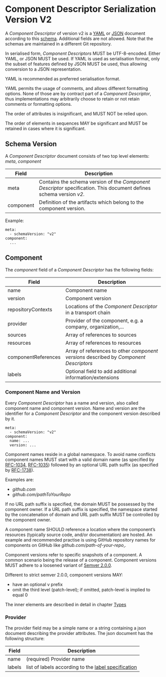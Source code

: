 # Component Descriptor Serialization Version V2

A *Component Descriptor* of version v2 is a [YAML](https://yaml.org/) or [JSON](https://www.json.org/json-en.html) document according to this [schema](https://github.com/open-component-model/ocm/blob/main/resources/component-descriptor-v2-schema.yaml). Additional fields are not allowed. Note that the schemas are maintained in a different Git repository.

In serialised form, *Component Descriptors* MUST be UTF-8-encoded. Either YAML, or JSON MUST be used. If YAML is used as serialisation format, only the subset of features defined by JSON MUST be used, thus allowing conversion to a JSON representation.

YAML is recommended as preferred serialisation format.

YAML permits the usage of comments, and allows different formatting options. None of those are by contract part of a
*Component Descriptor*, thus implementations may arbitrarily choose to retain or not retain comments or formatting
options.

The order of attributes is insignificant, and MUST NOT be relied upon.

The order of elements in sequences MAY be significant and MUST be retained in cases where it is significant.

## Schema Version

A *Component Descriptor* document consists of two top level elements: *meta*, *component*

| Field     | Description |
|-----------| --- |
| meta      | Contains the schema version of the *Component Descriptor* specification. This document defines schema version *v2*. |
| component | Definition of the artifacts which belong to the component version. |

Example:

```
meta:
  - schemaVersion: "v2"
component:
  ...
```

## Component

The *component* field of a *Component Descriptor* has the following fields:

| Field               | Description |
|---------------------| --- |
| name                | Component name |
| version             | Component version |
| repositoryContexts  | Locations of the *Component Descriptor* in a transport chain |
| provider            | Provider of the component, e.g. a company, organization,... |
| sources             | Array of references to sources |
| resources           | Array of references to resources |
| componentReferences | Array of references to other *component versions* described by *Component Descriptors* |
| labels              | Optional field to add additional information/extensions |

### Component Name and Version

Every *Component Descriptor* has a name and version, also called component name and component version. Name and version
are the identifier for a *Component Descriptor* and the component version described by it.

```
meta:
  - schemaVersion: "v2"
component:
  name: ...
  version: ...
```

Component names reside in a global namespace. To avoid name conflicts component names MUST start with a valid domain
name (as specified by [RFC-1034](https://www.rfc-editor.org/info/rfc1034), [RFC-1035](https://www.rfc-editor.org/info/rfc1035))
followed by an optional URL path suffix (as specified by [RFC-1738](https://www.rfc-editor.org/info/rfc1738)).

Examples are:

- *github.com*
- *github.com/pathToYourRepo*

If no URL path suffix is specified, the domain MUST be possessed by the component owner. If a URL path suffix is
specified, the namespace started by the concatenation of domain and URL path suffix MUST be controlled by the
component owner.

A component name SHOULD reference a location where the component’s resources (typically source
code, and/or documentation) are hosted. An example and recommended practise is using GitHub repository names for
components on GitHub like *github.com/path-of-your-repo*‚.

Component versions refer to specific snapshots of a component. A common scenario being the release of a component.
Component versions MUST adhere to a loosened variant of [Semver 2.0.0](https://semver.org/).

Different to strict semver 2.0.0, component versions MAY:

- have an optional v prefix
- omit the third level (patch-level); if omitted, patch-level is implied to equal 0

The inner elements are described in detail in chapter [Types](../../../elements/README.md)

### Provider

The provider field may be a simple name or a string containing a json document describing the provider attributes.
The json document has the following structure:

| Field | Description                                                         |
|-------|---------------------------------------------------------------------|
| name  | (required) Provider name                                            |
| labels| list of labels according to the  [label specification](../../../elements/README.md#labels) |


